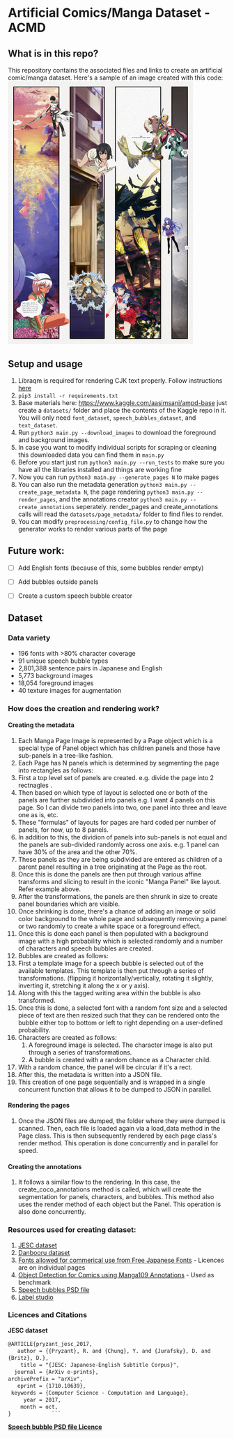 # Artificial Comics/Manga Dataset - ACMD

## What is in this repo?
This repository contains the associated files and links to create an artificial comic/manga dataset.
Here's a sample of an image created with this code:
<br>
<img src="https://github.com/atenrev/artificial_manga_panel_dataset/blob/main/docs/misc_files/sample.png" width=425>


## Setup and usage

1. Libraqm is required for rendering CJK text properly. Follow instructions [here](https://github.com/HOST-Oman/libraqm)
2. ```pip3 install -r requirements.txt```
3. Base materials here: https://www.kaggle.com/aasimsani/ampd-base just create a `datasets/` folder and place the contents of the Kaggle repo in it. You will only need ```font_dataset```, ```speech_bubbles_dataset```, and ```text_dataset```.
4. Run ```python3 main.py --download_images``` to download the foreground and background images.
5. In case you want to modify individual scripts for scraping or cleaning this downloaded data you can find them in ```main.py```
6. Before you start just run ```python3 main.py --run_tests``` to make sure
you have all the libraries installed and things are working fine
6. Now you can run ```python3 main.py --generate_pages N``` to make pages
  1. You can also run the metadata generation ```python3 main.py --create_page_metadata N```, the page rendering ```python3 main.py --render_pages```, and the annotations creator ```python3 main.py --create_annotations``` seperately. render_pages and create_annotations calls will read the ```datasets/page_metadata/``` folder to find files to render.
7. You can modify ```preprocessing/config_file.py``` to change how the generator works to render various parts of the page


## Future work:

- [ ] Add English fonts (because of this, some bubbles render empty) 
- [ ] Add bubbles outside panels 
- [ ] Create a custom speech bubble creator


## Dataset

### Data variety

- 196 fonts with >80% character coverage
- 91 unique speech bubble types
- 2,801,388 sentence pairs in Japanese and English
- 5,773 background images
- 18,054 foreground images 
- 40 texture images for augmentation


### How does the creation and rendering work?

#### Creating the metadata

1. Each Manga Page Image is represented by a Page object which is a special type of Panel object which has children panels and those have sub-panels in a tree-like fashion.
2. Each Page has N panels which is determined by segmenting the page into rectangles as follows:
  1. First a top level set of panels are created. e.g. divide the page into 2 rectnagles .
  2. Then based on which type of layout is selected one or both of the panels are further subdivided into panels e.g. I want 4 panels on this page. So I can divide two panels into two, one panel into three and leave one as is, etc.
  3. These "formulas" of layouts for pages are hard coded per number of panels, for now, up to 8 panels.
  4. In addition to this, the dividion of panels into sub-panels is not equal and the panels are sub-divided randomly across one axis. e.g. 1 panel can have 30% of the area and the other 70%.
  5. These panels as they are being subdivided are entered as children of a parent panel resulting in a tree originating at the Page as the root.
3. Once this is done the panels are then put through various affine transforms and slicing to result in the iconic "Manga Panel" like layout. Refer example above.
4. After the transformations, the panels are then shrunk in size to create panel boundaries which are visible.
5. Once shrinking is done, there's a chance of adding an image or solid color background to the whole page and subsequently removing a panel or two randomly to create a white space or a foreground effect.
6. Once this is done each panel is then populated with a background image with a high probability which is selected randomly and a number of characters and speech bubbles are created.
7. Bubbles are created as follows:
  1. First a template image for a speech bubble is selected out of the available templates. This template is then put through a series of transformations. (flipping it horizontally/vertically, rotating it slightly, inverting it, stretching it along the x or y axis).
  2. Along with this the tagged writing area within the bubble is also transformed.
  3. Once this is done, a selected font with a random font size and a selected piece of text are then resized such that they can be rendered onto the bubble either top to bottom or left to right depending on a user-defined probability.
8. Characters are created as follows:
   1. A foreground image is selected. The character image is also put through a series of transformations.
   2. A bubble is created with a random chance as a Character child.
9.  With a random chance, the panel will be circular if it's a rect.
10. After this, the metadata is written into a JSON file.
11. This creation of one page sequentially and is wrapped in a single concurrent function that allows it to be dumped to JSON in parallel.


#### Rendering the pages
1. Once the JSON files are dumped, the folder where they were dumped is scanned. Then, each file is loaded again via a load_data method in the Page class. This is then subsequently rendered by each page class's render method. This operation is done concurrently and in parallel for speed.


#### Creating the annotations
1. It follows a similar flow to the rendering. In this case, the create_coco_annotations method is called, which will create the segmentation for panels, characters, and bubbles. This method also uses the render method of each object but the Panel. This operation is also done concurrently.


### Resources used for creating dataset:

1. [JESC dataset](https://nlp.stanford.edu/projects/jesc/)
2. [Danbooru dataset](https://www.gwern.net/Danbooru2021)
3. [Fonts allowed for commerical use from Free Japanese Fonts](https://www.freejapanesefont.com/) - Licences are on individual pages
4. [Object Detection for Comics using Manga109 Annotations](https://arxiv.org/pdf/1803.08670.pdf) - Used as benchmark
5. [Speech bubbles PSD file](https://www.deviantart.com/zombiesmile/art/300-Free-Speech-Bubbles-Download-419223430)
6. [Label studio](https://labelstud.io/)

### Licences and Citations
**JESC dataset**
```
@ARTICLE{pryzant_jesc_2017,
   author = {{Pryzant}, R. and {Chung}, Y. and {Jurafsky}, D. and {Britz}, D.},
    title = "{JESC: Japanese-English Subtitle Corpus}",
  journal = {ArXiv e-prints},
archivePrefix = "arXiv",
   eprint = {1710.10639},
 keywords = {Computer Science - Computation and Language},
     year = 2017,
    month = oct,
}             ```
```

[**Speech bubble PSD file Licence**](https://friendlystock.com/terms-of-use/)
